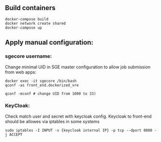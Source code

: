 ## Build containers


```
docker-compose build
docker network create shared
docker-compose up
```


## Apply manual configuration:

### sgecore username:
Change minimal UID in SGE master configuration to allow job submission from web apps:

```
docker exec -it sgecore /bin/bash
qconf -as front_end.dockerized_vre

qconf -mconf # change UID from 1000 to 33)
```
### KeyCloak:
Check match user and secret with keycloak config.
Keycloak to front-end should be allowes via iptables in some systems
```
sudo iptables -I INPUT -s {keycloak internal IP} -p tcp --dport 8080 -j ACCEPT
```